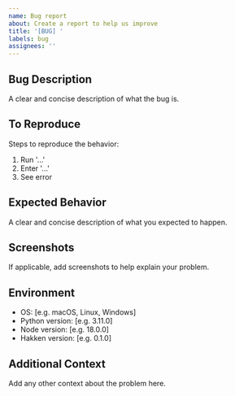 ```yaml
---
name: Bug report
about: Create a report to help us improve
title: '[BUG] '
labels: bug
assignees: ''
---
```


## Bug Description
A clear and concise description of what the bug is.

## To Reproduce
Steps to reproduce the behavior:
1. Run '...'
2. Enter '...'
3. See error

## Expected Behavior
A clear and concise description of what you expected to happen.

## Screenshots
If applicable, add screenshots to help explain your problem.

## Environment
- OS: [e.g. macOS, Linux, Windows]
- Python version: [e.g. 3.11.0]
- Node version: [e.g. 18.0.0]
- Hakken version: [e.g. 0.1.0]

## Additional Context
Add any other context about the problem here.

